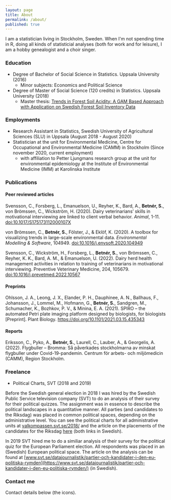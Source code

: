 ```yaml
---
layout: page
title: About
permalink: /about/
published: true
---
```

I am a statistician living in Stockholm, Sweden. When I'm not spending time in R, doing all kinds of statisticial analyses (both for work and for leisure), I am a hobby genealogist and a choir singer.

### Education
- Degree of Bachelor of Social Science in Statistics. Uppsala University (2016)
	- Minor subjects: Economics and Political Science
- Degree of Master of Social Science (120 credits) in Statistics. Uppsala University (2018)
	- Master thesis: [Trends in Forest Soil Acidity: A GAM Based Approach with Application on Swedish Forest Soil Inventory Data](http://www.diva-portal.org/smash/record.jsf?pid=diva2%3A1215453&dswid=3979)

### Employments

- Research Assistant in Statistics, Swedish University of Agricultural Sciences (SLU) in Uppsala (August 2018 - August 2020)
- Statistician at the unit for Environmental Medicine, Centre for Occupational and Environmental Medicine (CAMM) in Stockholm (Since november 2020, current employment)
	- with affiliation to Petter Ljungmans research group at the unit for environmental epidemiology at the Institute of Environmental Medicine (IMM) at Karolinska Institute

### Publications

#### Peer reviewed articles

Svensson, C., Forsberg, L., Emanuelson, U., Reyher, K., Bard, A., **Betnér, S.**, von Brömssen, C., Wickström, H. (2020). Dairy veterinarians’ skills in motivational interviewing are linked to client verbal behavior. *Animal*, 1-11. [doi:10.1017/S175173112000107X](http://doi.org/10.1017/S175173112000107X)

von Brömssen, C., **Betnér, S.**, Fölster, J., & Eklöf, K. (2020). A toolbox for visualizing trends in large-scale environmental data. *Environmental Modelling & Software*, 104949. [doi:10.1016/j.envsoft.2020.104949](http://doi.org/10.1016/j.envsoft.2020.104949)

Svensson, C., Wickström, H., Forsberg, L., **Betnér, S.**, von Brömssen, C., Reyher, K. K., Bard, A. M., & Emanuelson, U. (2022). Dairy herd health management activities in relation to training of veterinarians in motivational interviewing. Preventive Veterinary Medicine, 204, 105679. [doi:10.1016/j.prevetmed.2022.10567](https://doi.org/10.1016/j.prevetmed.2022.10567) 

#### Preprints

Ohlsson, J. A., Leong, J. X., Elander, P. H., Dauphinee, A. N., Ballhaus, F., Johansson, J., Lommel, M., Hofmann, G., **Betnér, S.**, Sandgren, M., Schumacher, K., Bozhkov, P. V., & Minina, E. A. (2021). SPIRO – the automated Petri plate imaging platform designed by biologists, for biologists [Preprint]. Plant Biology. https://doi.org/10.1101/2021.03.15.435343

#### Reports

Eriksson, C., Pyko, A., **Betnér, S.**, Laurell, C., Lauber, A., & Georgelis, A. (2022). Flygbuller – Bromma: Så påverkades stockholmarna av minskat flygbuller under Covid-19-pandemin. Centrum för arbets- och miljömedicin (CAMM), Region Stockholm.

### Freelance

- Political Charts, SVT (2018 and 2019)

Before the Swedish general election in 2018 I was hired by the Swedish Public Service television company (SVT) to do an analysis of their survey for their political quizzes. The assignment was in essence to describe the political landscapes in a quantitative manner. All parties (and candidates to the Riksdag) was placed in common political spaces, depending on the administrative level. You can see the political charts for all administrative units at [valkompassen.svt.se/2018/](https://valkompassen.svt.se/2018/) and the article on the placements of the candidates for the Riksdag [here](https://www.svt.se/special/hur-lika-ar-kandidaterna-sina-partier/) (both links in Swedish). 

In 2019 SVT hired me to do a similiar analysis of their survey for the political quiz for the European Parliament election. All respondents was placed in an (Swedish) European political space. The article on the analysis can be found at [www.svt.se/datajournalistik/partier-och-kandidater-i-den-eu-politiska-rymden](https://www.svt.se/datajournalistik/partier-och-kandidater-i-den-eu-politiska-rymden/) (in Swedish). 

### Contact me

Contact details below (the icons).
